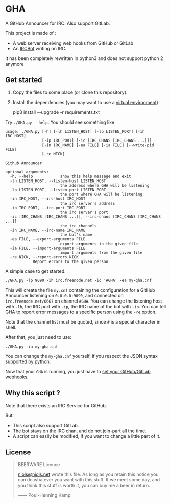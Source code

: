GHA
===

A GitHub Announcer for IRC. Also support GitLab.

This project is made of :

- A web server receiving web hooks from GitHub or GitLab
- An [IRCBot](https://pypi.python.org/pypi/irc) writing on IRC.

It has been completely rewritten in python3 and does not support python 2 anymore

Get started
-----------

1. Copy the files to some place (or clone this repository).
2. Install the dependencies (you may want to use a
   [virtual environment](https://pypi.python.org/pypi/virtualenv))

    pip3 install --upgrade -r requirements.txt
   

Try `./GHA.py --help`. You should see something like

    usage: ./GHA.py [-h] [-lh LISTEN_HOST] [-lp LISTEN_PORT] [-ih IRC_HOST]
                    [-ip IRC_PORT] [-ic [IRC_CHANS [IRC_CHANS ...]]]
                    [-in IRC_NAME] [-ea FILE] [-ia FILE] [--write-pid FILE]
                    [-re NICK]

    Github Announcer
    
    optional arguments:
      -h, --help            show this help message and exit
      -lh LISTEN_HOST, --listen-host LISTEN_HOST
                            the address where GHA will be listening
      -lp LISTEN_PORT, --listen-port LISTEN_PORT
                            the port where GHA will be listening
      -ih IRC_HOST, --irc-host IRC_HOST
                            the irc server's address
      -ip IRC_PORT, --irc-port IRC_PORT
                            the irc server's port
      -ic [IRC_CHANS [IRC_CHANS ...]], --irc-chans [IRC_CHANS [IRC_CHANS ...]]
                            the irc channels
      -in IRC_NAME, --irc-name IRC_NAME
                            the bot's name
      -ea FILE, --export-arguments FILE
                            export arguments in the given file
      -ia FILE, --import-arguments FILE
                            import arguments from the given file
      -re NICK, --report-errors NICK
			    Report errors to the given person
    
A simple case to get started:

    ./GHA.py -lp 9090 -ih irc.freenode.net -ic '#GHA' -ea my-gha.cnf

This will create the file `my.cnf` containing the configuration for a GitHub Announcer listening on `0.0.0.0:9090`, and connected on `irc.freenode.net/6667` on channel `#GHA`.
You can change the listening host with `-lh`, the IRC port with `-ip`, the IRC name of the bot with `-in`.
You can tell GHA to report error messages to a specific person using the `-re`
option.

Note that the channel list must be quoted, since `#` is a special character in shell.

After that, you just need to use:

    ./GHA.py -ia my-gha.cnf

You can change the `my-gha.cnf` yourself, if you respect the JSON syntax
[supported by python](https://docs.python.org/3/library/json.html).

Now that your `GHA` is running, you just have to
[set your GitHub/GitLab webhooks](https://github.com/Niols/GHA/wiki/Add-a-WebHook).



Why this script ?
-----------------

Note that there exists an IRC Service for GitHub.

But:

- This script also support GitLab.
- The bot stays on the IRC chan, and do not join-part all the time.
- A script can easily be modified, if you want to change a little part of it.


License
-------

> BEERWARE Licence
> 
> <niols@niols.net> wrote this file. As long as you retain this notice you
> can do whatever you want with this stuff. If we meet some day, and you think
> this stuff is worth it, you can buy me a beer in return.
> 
> —— Poul-Henning Kamp


